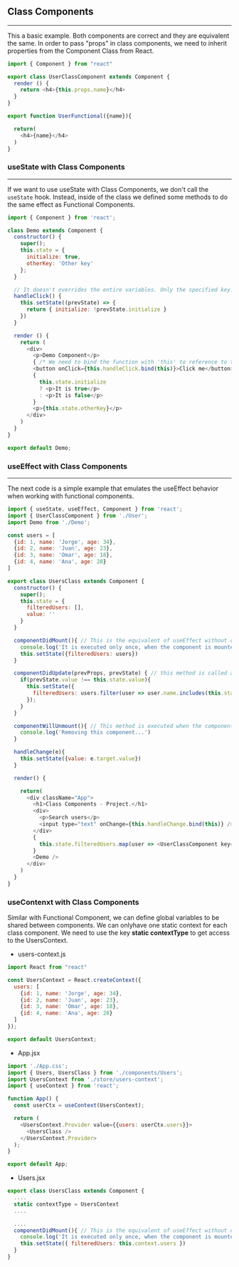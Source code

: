 ## Class Components
****

This a basic example. Both components are correct and they are equivalent the same. In order to pass "props" in class components, we need to inherit properties from the Component Class from React.

```javascript
import { Component } from "react"

export class UserClassComponent extends Component {
  render () {
    return <h4>{this.props.name}</h4>
  }
}

export function UserFunctional({name}){

  return(
    <h4>{name}</h4>
  )
}
```

### useState with Class Components
****

If we want to use useState with Class Components, we don't call the `useState` hook. Instead, inside of the class we defined
some methods to do the same effect as Functional Components.

```javascript
import { Component } from 'react';

class Demo extends Component {
  constructor() {
    super();
    this.state = {
      initialize: true,
      otherKey: 'Other key'
    };
  }

  // It doesn't overrides the entire variables. Only the specified key.
  handleClick() {
    this.setState((prevState) => {
      return { initialize: !prevState.initialize }
    })
  }

  render () {
    return (
      <div>
        <p>Demo Component</p>
        { /* We need to bind the function with 'this' to reference to the this.state component */ }
        <button onClick={this.handleClick.bind(this)}>Click me</button>
        {
          this.state.initialize
          ? <p>It is true</p>
          : <p>It is false</p>
        }
        <p>{this.state.otherKey}</p>
      </div>
    )
  }
}

export default Demo;
```

### useEffect with Class Components
****

The next code is a simple example that emulates the useEffect behavior when working with functional components.

```javascript
import { useState, useEffect, Component } from 'react';
import { UserClassComponent } from './User';
import Demo from './Demo';

const users = [
  {id: 1, name: 'Jorge', age: 34},
  {id: 2, name: 'Juan', age: 23},
  {id: 3, name: 'Omar', age: 18},
  {id: 4, name: 'Ana', age: 28}
]

export class UsersClass extends Component {
  constructor() {
    super();
    this.state = {
      filteredUsers: [],
      value: ''
    }
  }

  componentDidMount(){ // This is the equivalent of useEffect without dependencies.
    console.log('It is executed only once, when the component is mounted')
    this.setState({filteredUsers: users})
  }

  componentDidUpdate(prevProps, prevState) { // this method is called always this class is re-render, for example, when updating states.
    if(prevState.value !== this.state.value){
      this.setState({
        filteredUsers: users.filter(user => user.name.includes(this.state.value))
      });
    }
  }

  componentWillUnmount(){ // This method is executed when the component is removed.
    console.log('Removing this component...')
  }

  handleChange(e){
    this.setState({value: e.target.value})
  }

  render() {

    return(
      <div className="App">
        <h1>Class Components - Project.</h1>
        <div>
          <p>Search users</p>
          <input type="text" onChange={this.handleChange.bind(this)} />
        </div>
        {
          this.state.filteredUsers.map(user => <UserClassComponent key={user.id} name={user.name} />)
        }
        <Demo />
      </div>
    )
  }
}
```


### useContenxt with Class Components

Similar with Functional Component, we can define global variables to be shared between components. We can onlyhave one static context for each class component. We need to use the key **static contextType** to get access to the UsersContext.

* users-context.js
```javascript
import React from "react"

const UsersContext = React.createContext({
  users: [
    {id: 1, name: 'Jorge', age: 34},
    {id: 2, name: 'Juan', age: 23},
    {id: 3, name: 'Omar', age: 18},
    {id: 4, name: 'Ana', age: 28}
  ]
});

export default UsersContext;
```

* App.jsx
```javascript
import './App.css';
import { Users, UsersClass } from './components/Users';
import UsersContext from './store/users-context';
import { useContext } from 'react';

function App() {
  const userCtx = useContext(UsersContext);

  return (
    <UsersContext.Provider value={{users: userCtx.users}}>
      <UsersClass />
    </UsersContext.Provider>
  );
}

export default App;
```

* Users.jsx
```javascript
export class UsersClass extends Component {
  ....
  static contextType = UsersContext
  ....

  ....
  componentDidMount(){ // This is the equivalent of useEffect without dependencies.
    console.log('It is executed only once, when the component is mounted')
    this.setState({ filteredUsers: this.context.users })
  }
}
```
